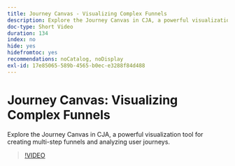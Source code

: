 ```yaml
---
title: Journey Canvas - Visualizing Complex Funnels
description: Explore the Journey Canvas in CJA, a powerful visualization tool for creating multi-step funnels and analyzing user journeys.
doc-type: Short Video
duration: 134
index: no
hide: yes
hidefromtoc: yes
recommendations: noCatalog, noDisplay
exl-id: 17e85065-589b-4565-b0ec-e3288f84d488
---
```

# Journey Canvas: Visualizing Complex Funnels

Explore the Journey Canvas in CJA, a powerful visualization tool for creating multi-step funnels and analyzing user journeys.

<!-- 72_S103_3442450_134_journey-canvas-visualizing-complex-funnels -->
>[!VIDEO](https://video.tv.adobe.com/v/3458364/?learn=on&enablevpops=true)
